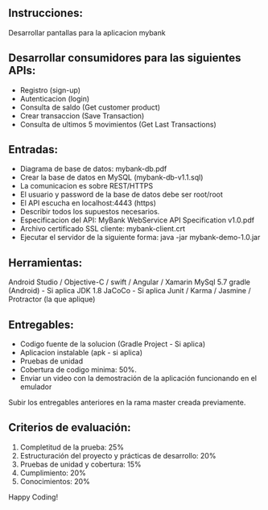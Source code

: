 Instrucciones:
----------------
Desarrollar pantallas para la aplicacion mybank

Desarrollar consumidores para las siguientes APIs:
---------------
 - Registro (sign-up)
 - Autenticacion (login)
 - Consulta de saldo (Get customer product)
 - Crear transaccion (Save Transaction)
 - Consulta de ultimos 5 movimientos (Get Last Transactions)

Entradas:
---------------
- Diagrama de base de datos: mybank-db.pdf
- Crear la base de datos en MySQL (mybank-db-v1.1.sql)
- La comunicacion es sobre REST/HTTPS
- El usuario y password de la base de datos debe ser root/root
- El API escucha en localhost:4443 (https)
- Describir todos los supuestos necesarios.
- Especificacion del API: MyBank WebService API Specification v1.0.pdf
- Archivo certificado SSL cliente: mybank-client.crt
- Ejecutar el servidor de la siguiente forma:
	java -jar mybank-demo-1.0.jar


Herramientas:
---------------
Android Studio / Objective-C / swift / Angular / Xamarin
MySql 5.7
gradle (Android) - Si aplica
JDK 1.8
JaCoCo - Si aplica
Junit / Karma / Jasmine / Protractor (la que aplique)


Entregables:
---------------
- Codigo fuente de la solucion (Gradle Project - Si aplica)
- Aplicacion instalable (apk - si aplica)
- Pruebas de unidad
- Cobertura de codigo minima: 50%.
- Enviar un video con la demostración de la aplicación funcionando en el emulador

Subir los entregables anteriores en la rama master creada previamente.

Criterios de evaluación:
-----------------------
1. Completitud de la prueba: 25%
2. Estructuración del proyecto y prácticas de desarrollo: 20%
3. Pruebas de unidad y cobertura: 15%
4. Cumplimiento: 20%
5. Conocimientos: 20%


Happy Coding!

